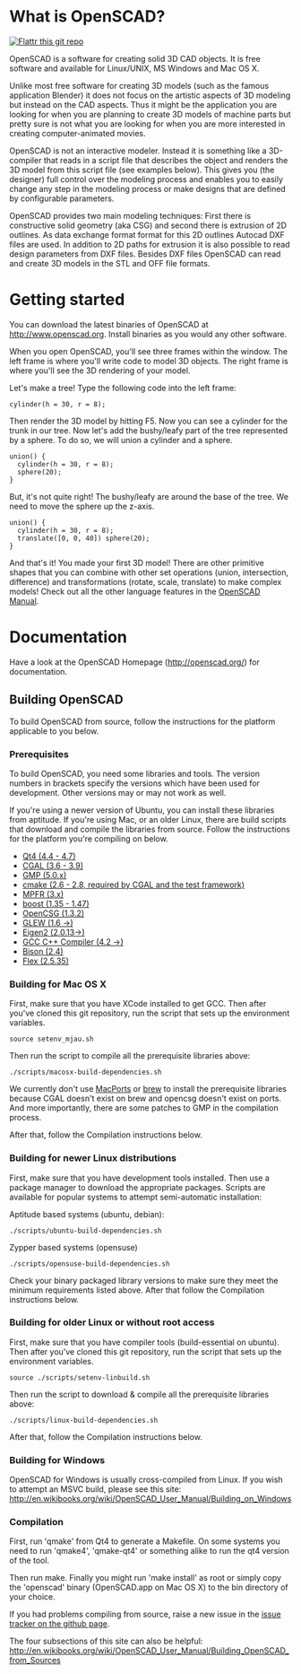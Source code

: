 # What is OpenSCAD?
[![Flattr this git repo](http://api.flattr.com/button/flattr-badge-large.png)](https://flattr.com/submit/auto?user_id=openscad&url=http://openscad.org&title=OpenSCAD&language=&tags=github&category=software)

OpenSCAD is a software for creating solid 3D CAD objects. It is free software
and available for Linux/UNIX, MS Windows and Mac OS X.

Unlike most free software for creating 3D models (such as the famous
application Blender) it does not focus on the artistic aspects of 3D modeling
but instead on the CAD aspects. Thus it might be the application you are
looking for when you are planning to create 3D models of machine parts but
pretty sure is not what you are looking for when you are more interested in
creating computer-animated movies.

OpenSCAD is not an interactive modeler. Instead it is something like a
3D-compiler that reads in a script file that describes the object and renders
the 3D model from this script file (see examples below). This gives you (the
designer) full control over the modeling process and enables you to easily
change any step in the modeling process or make designs that are defined by
configurable parameters.

OpenSCAD provides two main modeling techniques: First there is constructive
solid geometry (aka CSG) and second there is extrusion of 2D outlines. As data
exchange format format for this 2D outlines Autocad DXF files are used. In
addition to 2D paths for extrusion it is also possible to read design parameters
from DXF files. Besides DXF files OpenSCAD can read and create 3D models in the
STL and OFF file formats.

# Getting started

You can download the latest binaries of OpenSCAD at
<http://www.openscad.org>. Install binaries as you would any other
software.

When you open OpenSCAD, you'll see three frames within the window. The
left frame is where you'll write code to model 3D objects. The right
frame is where you'll see the 3D rendering of your model.

Let's make a tree! Type the following code into the left frame:

    cylinder(h = 30, r = 8);

Then render the 3D model by hitting F5. Now you can see a cylinder for
the trunk in our tree. Now let's add the bushy/leafy part of the tree
represented by a sphere. To do so, we will union a cylinder and a
sphere.

    union() {
      cylinder(h = 30, r = 8);
      sphere(20);
    }

But, it's not quite right! The bushy/leafy are around the base of the
tree. We need to move the sphere up the z-axis.

    union() {
      cylinder(h = 30, r = 8);
      translate([0, 0, 40]) sphere(20);
    }

And that's it! You made your first 3D model! There are other primitive
shapes that you can combine with other set operations (union,
intersection, difference) and transformations (rotate, scale,
translate) to make complex models! Check out all the other language
features in the [OpenSCAD
Manual](https://en.wikibooks.org/wiki/OpenSCAD_User_Manual).

# Documentation

Have a look at the OpenSCAD Homepage (http://openscad.org/) for documentation.

## Building OpenSCAD

To build OpenSCAD from source, follow the instructions for the
platform applicable to you below.

### Prerequisites

To build OpenSCAD, you need some libraries and tools. The version
numbers in brackets specify the versions which have been used for
development. Other versions may or may not work as well.

If you're using a newer version of Ubuntu, you can install these 
libraries from aptitude. If you're using Mac, or an older Linux, there 
are build scripts that download and compile the libraries from source. 
Follow the instructions for the platform you're compiling on below.

* [Qt4 (4.4 - 4.7)](http://www.qt.nokia.com/)
* [CGAL (3.6 - 3.9)](http://www.cgal.org/)
 * [GMP (5.0.x)](http://www.gmplib.org/)
 * [cmake (2.6 - 2.8, required by CGAL and the test framework)](http://www.cmake.org/)
 * [MPFR (3.x)](http://www.mpfr.org/)
 * [boost (1.35 - 1.47)](http://www.boost.org/)
* [OpenCSG (1.3.2)](http://www.opencsg.org/)
* [GLEW (1.6 ->)](http://glew.sourceforge.net/)
* [Eigen2 (2.0.13->)](http://eigen.tuxfamily.org/)
* [GCC C++ Compiler (4.2 ->)](http://gcc.gnu.org/)
* [Bison (2.4)](http://www.gnu.org/software/bison/)
* [Flex (2.5.35)](http://flex.sourceforge.net/)

### Building for Mac OS X

First, make sure that you have XCode installed to get GCC. Then after
you've cloned this git repository, run the script that sets up the
environment variables.

    source setenv_mjau.sh

Then run the script to compile all the prerequisite libraries above:

    ./scripts/macosx-build-dependencies.sh

We currently don't use [MacPorts](http://www.macports.org) or
[brew](http://mxcl.github.com/homebrew/) to install the prerequisite
libraries because CGAL doesn't exist on brew and opencsg doesn't exist
on ports. And more importantly, there are some patches to GMP in the
compilation process.

After that, follow the Compilation instructions below.

### Building for newer Linux distributions

First, make sure that you have development tools installed. Then use a 
package manager to download the appropriate packages. Scripts are 
available for popular systems to attempt semi-automatic installation:

Aptitude based systems (ubuntu, debian): 

    ./scripts/ubuntu-build-dependencies.sh

Zypper based systems (opensuse)

    ./scripts/opensuse-build-dependencies.sh

Check your binary packaged library versions to make sure they meet the 
minimum requirements listed above. After that follow the Compilation 
instructions below.

### Building for older Linux or without root access

First, make sure that you have compiler tools (build-essential on ubuntu).
Then after you've cloned this git repository, run the script that sets up the
environment variables.

    source ./scripts/setenv-linbuild.sh

Then run the script to download & compile all the prerequisite libraries above:

    ./scripts/linux-build-dependencies.sh

After that, follow the Compilation instructions below.

### Building for Windows

OpenSCAD for Windows is usually cross-compiled from Linux. If you wish to
attempt an MSVC build, please see this site:
http://en.wikibooks.org/wiki/OpenSCAD_User_Manual/Building_on_Windows

### Compilation

First, run 'qmake' from Qt4 to generate a Makefile. On some systems you need to
run 'qmake4', 'qmake-qt4' or something alike to run the qt4 version of the tool.

Then run make. Finally you might run 'make install' as root or simply copy the
'openscad' binary (OpenSCAD.app on Mac OS X) to the bin directory of your choice.

If you had problems compiling from source, raise a new issue in the
[issue tracker on the github page](https://github.com/openscad/openscad/issues).

The four subsections of this site can also be helpful:
http://en.wikibooks.org/wiki/OpenSCAD_User_Manual/Building_OpenSCAD_from_Sources
